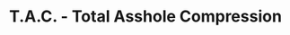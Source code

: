 ---
inv_num: 2004-010
add_credit: In collaboration with the Radical Software Group
url: 2004-010-total-asshole-compression
title: T.A.C. - Total Asshole Compression
year: '2004'
display_year: '2004'
medium: OSX software
dims:
pitch: "​Compression software that makes files bigger."
ps: "​Check the “official” website above to download the software, etc, etc. "
live_url: http://tac-compression.com/
youtube:
related_code:
subheading:
download:
commission:
related: |-
  [13] [2004-004-iron-maidens-number-of-the-beast-compressed-over-and-over] 2004-004 Iron Maidens “The Number of the Beast” compressed over and over as an mp3 666 times
  [43] [2007-007-on-c] 2007-007 On C
  [189] [2004-025-total-asshole-compression] 2004-025 Total Asshole Compression
layout: things-i-made
---